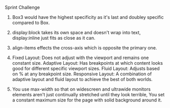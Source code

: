 Sprint Challenge

1.  Box3 would have the highest specificity as it's last and doubley specific compared to Box.

2.  display:block takes its own space and doesn't wrap into text, display:inline just fits as close as it can.

3.  align-items effects the cross-axis which is opposite the primary one.

4.  Fixed Layout: Does not adjust with the viewport and remains one constant size.
    Adaptive Layout: Has breakpoints at which content looks good for different specific viewport sizes.
    Fluid Layout: Adjusts based on % at any breakpoint size.
    Responsive Layout: A combination of adaptive layout and fluid layout to achieve the best of both worlds.

5.  You use max-width so that on widescreen and ultrawide monitors elements aren't just continually stretched until
    they look terrible, You set a constant maximum size for the page with solid background around it.